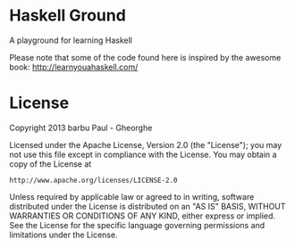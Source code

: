 Haskell Ground
==============
A playground for learning Haskell

Please note that some of the code found here is inspired by the awesome book:
http://learnyouahaskell.com/

License
=======
Copyright 2013 barbu Paul - Gheorghe

Licensed under the Apache License, Version 2.0 (the "License");
you may not use this file except in compliance with the License.
You may obtain a copy of the License at

    http://www.apache.org/licenses/LICENSE-2.0

Unless required by applicable law or agreed to in writing, software
distributed under the License is distributed on an "AS IS" BASIS,
WITHOUT WARRANTIES OR CONDITIONS OF ANY KIND, either express or implied.
See the License for the specific language governing permissions and
limitations under the License.
